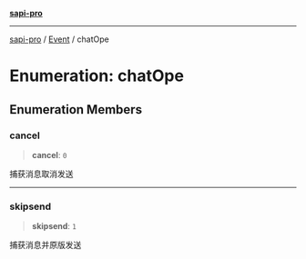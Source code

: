 [**sapi-pro**](../../../README.md)

***

[sapi-pro](../../../globals.md) / [Event](../README.md) / chatOpe

# Enumeration: chatOpe

## Enumeration Members

### cancel

> **cancel**: `0`

捕获消息取消发送

***

### skipsend

> **skipsend**: `1`

捕获消息并原版发送
